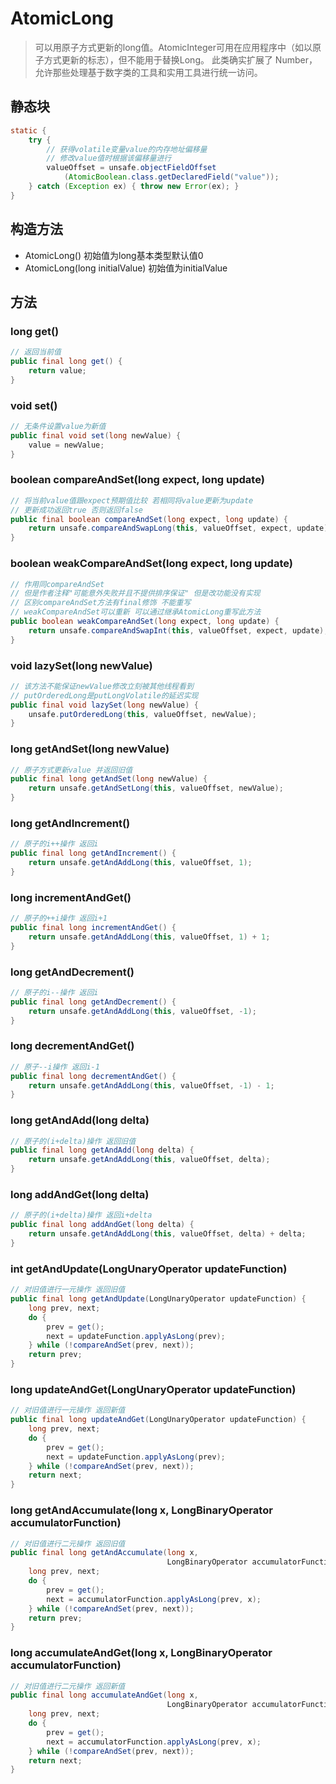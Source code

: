 # AtomicLong
> 可以用原子方式更新的long值。AtomicInteger可用在应用程序中（如以原子方式更新的标志），但不能用于替换Long。
> 此类确实扩展了 Number，允许那些处理基于数字类的工具和实用工具进行统一访问。

## 静态块
```java
static {
    try {
        // 获得volatile变量value的内存地址偏移量
        // 修改value值时根据该偏移量进行
        valueOffset = unsafe.objectFieldOffset
            (AtomicBoolean.class.getDeclaredField("value"));
    } catch (Exception ex) { throw new Error(ex); }
}
```

## 构造方法
- AtomicLong() 初始值为long基本类型默认值0  
- AtomicLong(long initialValue) 初始值为initialValue  

## 方法
### long get()
```java
// 返回当前值
public final long get() {
    return value;
}
```

### void set()
```java
// 无条件设置value为新值
public final void set(long newValue) {
    value = newValue;
}
```

### boolean compareAndSet(long expect, long update)
```java
// 将当前value值跟expect预期值比较 若相同将value更新为update
// 更新成功返回true 否则返回false
public final boolean compareAndSet(long expect, long update) {
    return unsafe.compareAndSwapLong(this, valueOffset, expect, update);
}
```

### boolean weakCompareAndSet(long expect, long update)
```java
// 作用同compareAndSet 
// 但是作者注释"可能意外失败并且不提供排序保证" 但是改功能没有实现 
// 区别compareAndSet方法有final修饰 不能重写
// weakCompareAndSet可以重新 可以通过继承AtomicLong重写此方法
public boolean weakCompareAndSet(long expect, long update) {
    return unsafe.compareAndSwapInt(this, valueOffset, expect, update);
}
```

### void lazySet(long newValue)
```java
// 该方法不能保证newValue修改立刻被其他线程看到
// putOrderedLong是putLongVolatile的延迟实现
public final void lazySet(long newValue) {
    unsafe.putOrderedLong(this, valueOffset, newValue);
}
```

### long getAndSet(long newValue)
```java
// 原子方式更新value 并返回旧值
public final long getAndSet(long newValue) {
    return unsafe.getAndSetLong(this, valueOffset, newValue);
}
```

### long getAndIncrement()
```java
// 原子的i++操作 返回i
public final long getAndIncrement() {
    return unsafe.getAndAddLong(this, valueOffset, 1);
}
```

### long incrementAndGet()
```java
// 原子的++i操作 返回i+1
public final long incrementAndGet() {
    return unsafe.getAndAddLong(this, valueOffset, 1) + 1;
}
```

### long getAndDecrement()
```java
// 原子的i--操作 返回i
public final long getAndDecrement() {
    return unsafe.getAndAddLong(this, valueOffset, -1);
}
```

### long decrementAndGet()
```java
// 原子--i操作 返回i-1
public final long decrementAndGet() {
    return unsafe.getAndAddLong(this, valueOffset, -1) - 1;
}
```

### long getAndAdd(long delta)
```java
// 原子的(i+delta)操作 返回旧值
public final long getAndAdd(long delta) {
    return unsafe.getAndAddLong(this, valueOffset, delta);
}
```

### long addAndGet(long delta)
```java
// 原子的(i+delta)操作 返回i+delta
public final long addAndGet(long delta) {
    return unsafe.getAndAddLong(this, valueOffset, delta) + delta;
}
```

### int getAndUpdate(LongUnaryOperator updateFunction)
```java
// 对旧值进行一元操作 返回旧值
public final long getAndUpdate(LongUnaryOperator updateFunction) {
    long prev, next;
    do {
        prev = get();
        next = updateFunction.applyAsLong(prev);
    } while (!compareAndSet(prev, next));
    return prev;
}
```

### long updateAndGet(LongUnaryOperator updateFunction)
```java
// 对旧值进行一元操作 返回新值
public final long updateAndGet(LongUnaryOperator updateFunction) {
    long prev, next;
    do {
        prev = get();
        next = updateFunction.applyAsLong(prev);
    } while (!compareAndSet(prev, next));
    return next;
}
```

### long getAndAccumulate(long x, LongBinaryOperator accumulatorFunction)
```java
// 对旧值进行二元操作 返回旧值
public final long getAndAccumulate(long x,
                                   LongBinaryOperator accumulatorFunction) {
    long prev, next;
    do {
        prev = get();
        next = accumulatorFunction.applyAsLong(prev, x);
    } while (!compareAndSet(prev, next));
    return prev;
}
```

### long accumulateAndGet(long x, LongBinaryOperator accumulatorFunction)
```java
// 对旧值进行二元操作 返回新值
public final long accumulateAndGet(long x,
                                   LongBinaryOperator accumulatorFunction) {
    long prev, next;
    do {
        prev = get();
        next = accumulatorFunction.applyAsLong(prev, x);
    } while (!compareAndSet(prev, next));
    return next;
}
```
